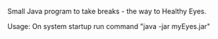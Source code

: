 Small Java program to take breaks - the way to Healthy Eyes.

Usage:
On system startup run command "java -jar myEyes.jar"
